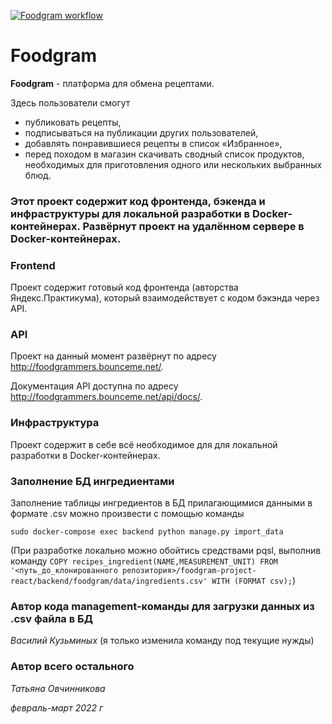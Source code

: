 [![Foodgram workflow](https://github.com/tanja-ovc/foodgram-project-react/actions/workflows/foodgram_workflow.yml/badge.svg)](https://github.com/tanja-ovc/foodgram-project-react/actions/workflows/foodgram_workflow.yml)

# Foodgram

**Foodgram** - платформа для обмена рецептами.

Здесь пользователи смогут 
- публиковать рецепты,
- подписываться на публикации других пользователей,
- добавлять понравившиеся рецепты в список «Избранное»,
- перед походом в магазин скачивать сводный список продуктов, необходимых для приготовления одного или нескольких выбранных блюд.

### Этот проект содержит код фронтенда, бэкенда и инфраструктуры для локальной разработки в Docker-контейнерах. Развёрнут проект на удалённом сервере в Docker-контейнерах.

### Frontend

Проект содержит готовый код фронтенда (авторства Яндекс.Практикума), который взаимодействует с кодом бэкэнда через API.

### API

Проект на данный момент развёрнут по адресу http://foodgrammers.bounceme.net/.

Документация API доступна по адресу http://foodgrammers.bounceme.net/api/docs/.

### Инфраструктура

Проект содержит в себе всё необходимое для для локальной разработки в Docker-контейнерах.

### Заполнение БД ингредиентами

Заполнение таблицы ингредиентов в БД прилагающимися данными в формате .csv можно произвести с помощью команды

```sudo docker-compose exec backend python manage.py import_data```

(При разработке локально можно обойтись средствами pqsl, выполнив команду
```COPY recipes_ingredient(NAME,MEASUREMENT_UNIT) FROM '<путь_до_клонированного репозитория>/foodgram-project-react/backend/foodgram/data/ingredients.csv' WITH (FORMAT csv);```)


### Автор кода management-команды для загрузки данных из .csv файла в БД

_Василий Кузьминых_ (я только изменила команду под текущие нужды)

### Автор всего остального

_Татьяна Овчинникова_

_февраль-март 2022 г_
